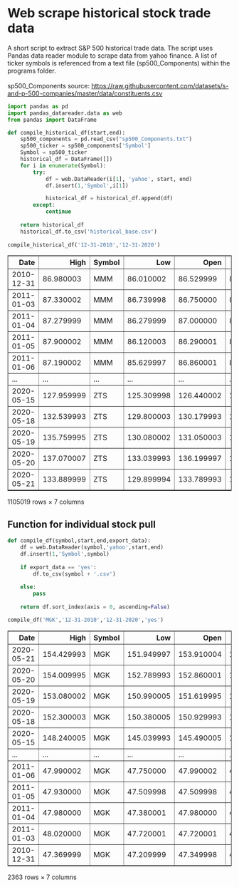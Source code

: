 # Web scrape historical stock trade data

A short script to extract S&P 500 historical trade data. The script uses Pandas data reader module to scrape data from yahoo finance. A list of ticker symbols is referenced from a text file (sp500_Components) within the programs folder. 
<br><br> sp500_Components source: https://raw.githubusercontent.com/datasets/s-and-p-500-companies/master/data/constituents.csv



```python
import pandas as pd
import pandas_datareader.data as web
from pandas import DataFrame
```


```python
def compile_historical_df(start,end):
    sp500_components = pd.read_csv("sp500_Components.txt")
    sp500_ticker = sp500_components['Symbol']
    Symbol = sp500_ticker
    historical_df = DataFrame([])
    for i in enumerate(Symbol):
        try:
            df = web.DataReader(i[1], 'yahoo', start, end)
            df.insert(1,'Symbol',i[1])

            historical_df = historical_df.append(df)
        except: 
            continue
       
    return historical_df
    historical_df.to_csv('historical_base.csv')
    
compile_historical_df('12-31-2010','12-31-2020')
```




<div>
<table border="1" class="dataframe">
  <thead>
    <tr style="text-align: right;">
      <th>Date</th>
      <th>High</th>
      <th>Symbol</th>
      <th>Low</th>
      <th>Open</th>
      <th>Close</th>
      <th>Volume</th>
      <th>Adj Close</th>
    </tr>
  </thead>
  <tbody>
    <tr>
      <td>2010-12-31</td>
      <td>86.980003</td>
      <td>MMM</td>
      <td>86.010002</td>
      <td>86.529999</td>
      <td>86.300003</td>
      <td>1791500.0</td>
      <td>67.057274</td>
    </tr>
    <tr>
      <td>2011-01-03</td>
      <td>87.330002</td>
      <td>MMM</td>
      <td>86.739998</td>
      <td>86.750000</td>
      <td>86.790001</td>
      <td>2632800.0</td>
      <td>67.438019</td>
    </tr>
    <tr>
      <td>2011-01-04</td>
      <td>87.279999</td>
      <td>MMM</td>
      <td>86.279999</td>
      <td>87.000000</td>
      <td>86.669998</td>
      <td>2644100.0</td>
      <td>67.344765</td>
    </tr>
    <tr>
      <td>2011-01-05</td>
      <td>87.900002</td>
      <td>MMM</td>
      <td>86.120003</td>
      <td>86.290001</td>
      <td>86.669998</td>
      <td>4081300.0</td>
      <td>67.344765</td>
    </tr>
    <tr>
      <td>2011-01-06</td>
      <td>87.190002</td>
      <td>MMM</td>
      <td>85.629997</td>
      <td>86.860001</td>
      <td>86.139999</td>
      <td>3452600.0</td>
      <td>66.932930</td>
    </tr>
    <tr>
      <td>...</td>
      <td>...</td>
      <td>...</td>
      <td>...</td>
      <td>...</td>
      <td>...</td>
      <td>...</td>
      <td>...</td>
    </tr>
    <tr>
      <td>2020-05-15</td>
      <td>127.959999</td>
      <td>ZTS</td>
      <td>125.309998</td>
      <td>126.440002</td>
      <td>127.489998</td>
      <td>2921700.0</td>
      <td>127.489998</td>
    </tr>
    <tr>
      <td>2020-05-18</td>
      <td>132.539993</td>
      <td>ZTS</td>
      <td>129.800003</td>
      <td>130.179993</td>
      <td>131.419998</td>
      <td>2762800.0</td>
      <td>131.419998</td>
    </tr>
    <tr>
      <td>2020-05-19</td>
      <td>135.759995</td>
      <td>ZTS</td>
      <td>130.080002</td>
      <td>131.050003</td>
      <td>134.339996</td>
      <td>3335300.0</td>
      <td>134.339996</td>
    </tr>
    <tr>
      <td>2020-05-20</td>
      <td>137.070007</td>
      <td>ZTS</td>
      <td>133.039993</td>
      <td>136.199997</td>
      <td>133.339996</td>
      <td>2303400.0</td>
      <td>133.339996</td>
    </tr>
    <tr>
      <td>2020-05-21</td>
      <td>133.889999</td>
      <td>ZTS</td>
      <td>129.899994</td>
      <td>133.789993</td>
      <td>130.330002</td>
      <td>1413100.0</td>
      <td>130.330002</td>
    </tr>
  </tbody>
</table>
<p>1105019 rows × 7 columns</p>
</div>



## Function for individual stock pull


```python
def compile_df(symbol,start,end,export_data): 
    df = web.DataReader(symbol,'yahoo',start,end)
    df.insert(1,'Symbol',symbol)
    
    if export_data == 'yes':
        df.to_csv(symbol + '.csv')
    
    else:
        pass
    
    return df.sort_index(axis = 0, ascending=False)

compile_df('MGK','12-31-2010','12-31-2020','yes')
```




<div>
<table border="1" class="dataframe">
  <thead>
    <tr style="text-align: right;">
      <th>Date</th>
      <th>High</th>
      <th>Symbol</th>
      <th>Low</th>
      <th>Open</th>
      <th>Close</th>
      <th>Volume</th>
      <th>Adj Close</th>
    </tr>
  </thead>
  <tbody>
    <tr>
      <td>2020-05-21</td>
      <td>154.429993</td>
      <td>MGK</td>
      <td>151.949997</td>
      <td>153.910004</td>
      <td>152.550003</td>
      <td>371500.0</td>
      <td>152.550003</td>
    </tr>
    <tr>
      <td>2020-05-20</td>
      <td>154.009995</td>
      <td>MGK</td>
      <td>152.789993</td>
      <td>152.860001</td>
      <td>153.820007</td>
      <td>387100.0</td>
      <td>153.820007</td>
    </tr>
    <tr>
      <td>2020-05-19</td>
      <td>153.080002</td>
      <td>MGK</td>
      <td>150.990005</td>
      <td>151.619995</td>
      <td>151.009995</td>
      <td>347200.0</td>
      <td>151.009995</td>
    </tr>
    <tr>
      <td>2020-05-18</td>
      <td>152.300003</td>
      <td>MGK</td>
      <td>150.380005</td>
      <td>150.929993</td>
      <td>151.619995</td>
      <td>457200.0</td>
      <td>151.619995</td>
    </tr>
    <tr>
      <td>2020-05-15</td>
      <td>148.240005</td>
      <td>MGK</td>
      <td>145.039993</td>
      <td>145.490005</td>
      <td>148.240005</td>
      <td>360300.0</td>
      <td>148.240005</td>
    </tr>
    <tr>
      <td>...</td>
      <td>...</td>
      <td>...</td>
      <td>...</td>
      <td>...</td>
      <td>...</td>
      <td>...</td>
      <td>...</td>
    </tr>
    <tr>
      <td>2011-01-06</td>
      <td>47.990002</td>
      <td>MGK</td>
      <td>47.750000</td>
      <td>47.990002</td>
      <td>47.880001</td>
      <td>231700.0</td>
      <td>42.349472</td>
    </tr>
    <tr>
      <td>2011-01-05</td>
      <td>47.930000</td>
      <td>MGK</td>
      <td>47.509998</td>
      <td>47.509998</td>
      <td>47.900002</td>
      <td>42100.0</td>
      <td>42.367157</td>
    </tr>
    <tr>
      <td>2011-01-04</td>
      <td>47.980000</td>
      <td>MGK</td>
      <td>47.380001</td>
      <td>47.980000</td>
      <td>47.639999</td>
      <td>53900.0</td>
      <td>42.137180</td>
    </tr>
    <tr>
      <td>2011-01-03</td>
      <td>48.020000</td>
      <td>MGK</td>
      <td>47.720001</td>
      <td>47.720001</td>
      <td>47.790001</td>
      <td>54400.0</td>
      <td>42.269867</td>
    </tr>
    <tr>
      <td>2010-12-31</td>
      <td>47.369999</td>
      <td>MGK</td>
      <td>47.209999</td>
      <td>47.349998</td>
      <td>47.310001</td>
      <td>41300.0</td>
      <td>41.845303</td>
    </tr>
  </tbody>
</table>
<p>2363 rows × 7 columns</p>
</div>


